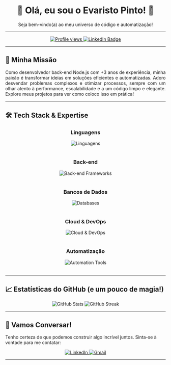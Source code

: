 <div align="center">
  
  <h1>👋 Olá, eu sou o Evaristo Pinto! 👋</h1>
  <p>Seja bem-vindo(a) ao meu universo de código e automatização!</p>
</div>

---

<div align="center">
  <a href="https://github.com/Evaristopinto16">
    <img src="https://komarev.com/ghpvc/?username=Evaristopinto16&color=blueviolet" alt="Profile views" />
  </a>
  <a href="https://www.linkedin.com/in/evaristo-calucango/">
    <img src="https://img.shields.io/badge/LinkedIn-0A66C2?style=for-the-badge&logo=linkedin&logoColor=white" alt="LinkedIn Badge"/>
  </a>
</div>

---

## 🚀 Minha Missão

<p align="justify">
  Como desenvolvedor back-end Node.js com +3 anos de experiência, minha paixão é transformar ideias em soluções eficientes e automatizadas. Adoro desvendar problemas complexos e otimizar processos, sempre com um olhar atento à performance, escalabilidade e a um código limpo e elegante. Explore meus projetos para ver como coloco isso em prática!
</p>

---

## 🛠️ Tech Stack & Expertise

<div align="center">
  <h3>Linguagens</h3>
  <img src="https://skillicons.dev/icons?i=js,ts,py" alt="Linguagens" /><br><br>

  <h3>Back-end</h3>
  <img src="https://skillicons.dev/icons?i=nodejs,express,nestjs" alt="Back-end Frameworks" /><br><br>

  <h3>Bancos de Dados</h3>
  <img src="https://skillicons.dev/icons?i=postgresql,mysql,mongodb,redis" alt="Databases" /><br><br>

  <h3>Cloud & DevOps</h3>
  <img src="https://skillicons.dev/icons?i=docker,digitalocean,gcp" alt="Cloud & DevOps" /><br><br>

  <h3>Automatização</h3>
  <img src="https://skillicons.dev/icons?i=puppeteer,selenium" alt="Automation Tools" /><br><br>
</div>

---

## 📈 Estatísticas do GitHub (e um pouco de magia!)

<div align="center">
  <img src="https://github-readme-stats.vercel.app/api?username=Evaristopinto16&github-profile-trophy.vercel.ap&show_icons=true&theme=nord&include_all_commits=true&count_private=true&line_height=25" alt="GitHub Stats"/>
  <img src="https://github-readme-streak-stats.herokuapp.com/?user=Evaristopinto16&github-profile-trophy.vercel.ap&theme=nord&hide_border=true" alt="GitHub Streak"/>
 
</div>

---

## 💬 Vamos Conversar!

Tenho certeza de que podemos construir algo incrível juntos. Sinta-se à vontade para me contatar:

<div align="center">
  <a href="https://www.linkedin.com/in/SEU_LINKEDIN/">
    <img src="https://img.shields.io/badge/LinkedIn-%230077B5.svg?&style=for-the-badge&logo=linkedin&logoColor=white" alt="LinkedIn"/>
  </a>
  <a href="mailto:evaristopinto63@gmail.com">
    <img src="https://img.shields.io/badge/Gmail-%23D14836.svg?&style=for-the-badge&logo=gmail&logoColor=white" alt="Gmail"/>
  </a>
  
</div>

---
